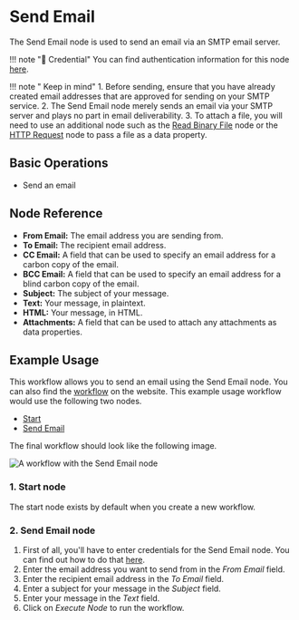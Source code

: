 # Send Email

The Send Email node is used to send an email via an SMTP email server.

!!! note "🔑 Credential"
    You can find authentication information for this node [here](/integrations/credentials/sendEmail/).


!!! note " Keep in mind"
    1. Before sending, ensure that you have already created email addresses that are approved for sending on your SMTP service.
2. The Send Email node merely sends an email via your SMTP server and plays no part in email deliverability.
3. To attach a file, you will need to use an additional node such as the [Read Binary File](/integrations/core-nodes/n8n-nodes-base.readBinaryFile/) node or the [HTTP Request](/integrations/core-nodes/n8n-nodes-base.httpRequest/) node to pass a file as a data property.


## Basic Operations

- Send an email

## Node Reference

- **From Email:** The email address you are sending from.
- **To Email:** The recipient email address.
- **CC Email:** A field that can be used to specify an email address for a carbon copy of the email.
- **BCC Email:** A field that can be used to specify an email address for a blind carbon copy of the email.
- **Subject:** The subject of your message.
- **Text:** Your message, in plaintext.
- **HTML:** Your message, in HTML.
- **Attachments:** A field that can be used to attach any attachments as data properties.

## Example Usage

This workflow allows you to send an email using the Send Email node. You can also find the [workflow](https://n8n.io/workflows/584) on the website. This example usage workflow would use the following two nodes.
- [Start](/integrations/core-nodes/n8n-nodes-base.start/)
- [Send Email]()

The final workflow should look like the following image.

![A workflow with the Send Email node](/_images/integrations/core-nodes/sendemail/workflow.png)

### 1. Start node

The start node exists by default when you create a new workflow.

### 2. Send Email node

1. First of all, you'll have to enter credentials for the Send Email node. You can find out how to do that [here](/integrations/credentials/sendEmail/).
2. Enter the email address you want to send from in the *From Email* field.
3. Enter the recipient email address in the *To Email* field.
4. Enter a subject for your message in the *Subject* field.
5. Enter your message in the *Text* field.
6. Click on *Execute Node* to run the workflow.




